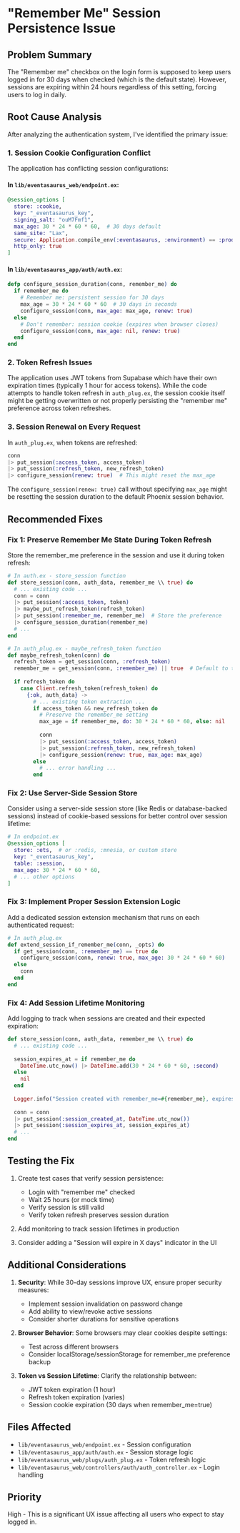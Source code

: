 # "Remember Me" Session Persistence Issue

## Problem Summary

The "Remember me" checkbox on the login form is supposed to keep users logged in for 30 days when checked (which is the default state). However, sessions are expiring within 24 hours regardless of this setting, forcing users to log in daily.

## Root Cause Analysis

After analyzing the authentication system, I've identified the primary issue:

### 1. Session Cookie Configuration Conflict

The application has conflicting session configurations:

#### In `lib/eventasaurus_web/endpoint.ex`:
```elixir
@session_options [
  store: :cookie,
  key: "_eventasaurus_key",
  signing_salt: "ouM7Fmf1",
  max_age: 30 * 24 * 60 * 60,  # 30 days default
  same_site: "Lax",
  secure: Application.compile_env(:eventasaurus, :environment) == :prod,
  http_only: true
]
```

#### In `lib/eventasaurus_app/auth/auth.ex`:
```elixir
defp configure_session_duration(conn, remember_me) do
  if remember_me do
    # Remember me: persistent session for 30 days
    max_age = 30 * 24 * 60 * 60  # 30 days in seconds
    configure_session(conn, max_age: max_age, renew: true)
  else
    # Don't remember: session cookie (expires when browser closes)
    configure_session(conn, max_age: nil, renew: true)
  end
end
```

### 2. Token Refresh Issues

The application uses JWT tokens from Supabase which have their own expiration times (typically 1 hour for access tokens). While the code attempts to handle token refresh in `auth_plug.ex`, the session cookie itself might be getting overwritten or not properly persisting the "remember me" preference across token refreshes.

### 3. Session Renewal on Every Request

In `auth_plug.ex`, when tokens are refreshed:
```elixir
conn
|> put_session(:access_token, access_token)
|> put_session(:refresh_token, new_refresh_token)
|> configure_session(renew: true)  # This might reset the max_age
```

The `configure_session(renew: true)` call without specifying `max_age` might be resetting the session duration to the default Phoenix session behavior.

## Recommended Fixes

### Fix 1: Preserve Remember Me State During Token Refresh

Store the remember_me preference in the session and use it during token refresh:

```elixir
# In auth.ex - store_session function
def store_session(conn, auth_data, remember_me \\ true) do
  # ... existing code ...
  conn = conn
  |> put_session(:access_token, token)
  |> maybe_put_refresh_token(refresh_token)
  |> put_session(:remember_me, remember_me)  # Store the preference
  |> configure_session_duration(remember_me)
  # ...
end

# In auth_plug.ex - maybe_refresh_token function
def maybe_refresh_token(conn) do
  refresh_token = get_session(conn, :refresh_token)
  remember_me = get_session(conn, :remember_me) || true  # Default to true
  
  if refresh_token do
    case Client.refresh_token(refresh_token) do
      {:ok, auth_data} ->
        # ... existing token extraction ...
        if access_token && new_refresh_token do
          # Preserve the remember_me setting
          max_age = if remember_me, do: 30 * 24 * 60 * 60, else: nil
          
          conn
          |> put_session(:access_token, access_token)
          |> put_session(:refresh_token, new_refresh_token)
          |> configure_session(renew: true, max_age: max_age)
        else
          # ... error handling ...
        end
```

### Fix 2: Use Server-Side Session Store

Consider using a server-side session store (like Redis or database-backed sessions) instead of cookie-based sessions for better control over session lifetime:

```elixir
# In endpoint.ex
@session_options [
  store: :ets,  # or :redis, :mnesia, or custom store
  key: "_eventasaurus_key",
  table: :session,
  max_age: 30 * 24 * 60 * 60,
  # ... other options
]
```

### Fix 3: Implement Proper Session Extension Logic

Add a dedicated session extension mechanism that runs on each authenticated request:

```elixir
# In auth_plug.ex
def extend_session_if_remember_me(conn, _opts) do
  if get_session(conn, :remember_me) == true do
    configure_session(conn, renew: true, max_age: 30 * 24 * 60 * 60)
  else
    conn
  end
end
```

### Fix 4: Add Session Lifetime Monitoring

Add logging to track when sessions are created and their expected expiration:

```elixir
def store_session(conn, auth_data, remember_me \\ true) do
  # ... existing code ...
  
  session_expires_at = if remember_me do
    DateTime.utc_now() |> DateTime.add(30 * 24 * 60 * 60, :second)
  else
    nil
  end
  
  Logger.info("Session created with remember_me=#{remember_me}, expires_at=#{session_expires_at}")
  
  conn = conn
  |> put_session(:session_created_at, DateTime.utc_now())
  |> put_session(:session_expires_at, session_expires_at)
  # ...
end
```

## Testing the Fix

1. Create test cases that verify session persistence:
   - Login with "remember me" checked
   - Wait 25 hours (or mock time)
   - Verify session is still valid
   - Verify token refresh preserves session duration

2. Add monitoring to track session lifetimes in production

3. Consider adding a "Session will expire in X days" indicator in the UI

## Additional Considerations

1. **Security**: While 30-day sessions improve UX, ensure proper security measures:
   - Implement session invalidation on password change
   - Add ability to view/revoke active sessions
   - Consider shorter durations for sensitive operations

2. **Browser Behavior**: Some browsers may clear cookies despite settings:
   - Test across different browsers
   - Consider localStorage/sessionStorage for remember_me preference backup

3. **Token vs Session Lifetime**: Clarify the relationship between:
   - JWT token expiration (1 hour)
   - Refresh token expiration (varies)
   - Session cookie expiration (30 days when remember_me=true)

## Files Affected

- `lib/eventasaurus_web/endpoint.ex` - Session configuration
- `lib/eventasaurus_app/auth/auth.ex` - Session storage logic
- `lib/eventasaurus_web/plugs/auth_plug.ex` - Token refresh logic
- `lib/eventasaurus_web/controllers/auth/auth_controller.ex` - Login handling

## Priority

High - This is a significant UX issue affecting all users who expect to stay logged in.